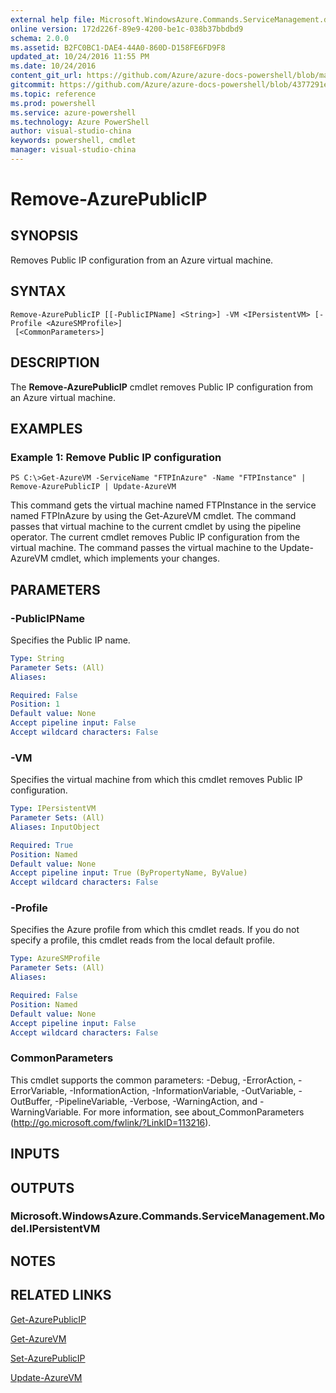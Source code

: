 ```yaml
---
external help file: Microsoft.WindowsAzure.Commands.ServiceManagement.dll-Help.xml
online version: 172d226f-89e9-4200-be1c-038b37bbdbd9
schema: 2.0.0
ms.assetid: B2FC0BC1-DAE4-44A0-860D-D158FE6FD9F8
updated_at: 10/24/2016 11:55 PM
ms.date: 10/24/2016
content_git_url: https://github.com/Azure/azure-docs-powershell/blob/master/azureps-cmdlets-docs/ServiceManagement/Azure.Service/v3.0.0/Remove-AzurePublicIP.md
gitcommit: https://github.com/Azure/azure-docs-powershell/blob/4377291ee360e58e2c1c5d644155daf6a0279055/azureps-cmdlets-docs/ServiceManagement/Azure.Service/v3.0.0/Remove-AzurePublicIP.md
ms.topic: reference
ms.prod: powershell
ms.service: azure-powershell
ms.technology: Azure PowerShell
author: visual-studio-china
keywords: powershell, cmdlet
manager: visual-studio-china
---
```


# Remove-AzurePublicIP

## SYNOPSIS
Removes Public IP configuration from an Azure virtual machine.

## SYNTAX

```
Remove-AzurePublicIP [[-PublicIPName] <String>] -VM <IPersistentVM> [-Profile <AzureSMProfile>]
 [<CommonParameters>]
```

## DESCRIPTION
The **Remove-AzurePublicIP** cmdlet removes Public IP configuration from an Azure virtual machine.

## EXAMPLES

### Example 1: Remove Public IP configuration
```
PS C:\>Get-AzureVM -ServiceName "FTPInAzure" -Name "FTPInstance" | Remove-AzurePublicIP | Update-AzureVM
```

This command gets the virtual machine named FTPInstance in the service named FTPInAzure by using the Get-AzureVM cmdlet.
The command passes that virtual machine to the current cmdlet by using the pipeline operator.
The current cmdlet removes Public IP configuration from the virtual machine.
The command passes the virtual machine to the Update-AzureVM cmdlet, which implements your changes.

## PARAMETERS

### -PublicIPName
Specifies the Public IP name.

```yaml
Type: String
Parameter Sets: (All)
Aliases: 

Required: False
Position: 1
Default value: None
Accept pipeline input: False
Accept wildcard characters: False
```

### -VM
Specifies the virtual machine from which this cmdlet removes Public IP configuration.

```yaml
Type: IPersistentVM
Parameter Sets: (All)
Aliases: InputObject

Required: True
Position: Named
Default value: None
Accept pipeline input: True (ByPropertyName, ByValue)
Accept wildcard characters: False
```

### -Profile
Specifies the Azure profile from which this cmdlet reads.
If you do not specify a profile, this cmdlet reads from the local default profile.

```yaml
Type: AzureSMProfile
Parameter Sets: (All)
Aliases: 

Required: False
Position: Named
Default value: None
Accept pipeline input: False
Accept wildcard characters: False
```

### CommonParameters
This cmdlet supports the common parameters: -Debug, -ErrorAction, -ErrorVariable, -InformationAction, -InformationVariable, -OutVariable, -OutBuffer, -PipelineVariable, -Verbose, -WarningAction, and -WarningVariable. For more information, see about_CommonParameters (http://go.microsoft.com/fwlink/?LinkID=113216).

## INPUTS

## OUTPUTS

### Microsoft.WindowsAzure.Commands.ServiceManagement.Model.IPersistentVM

## NOTES

## RELATED LINKS

[Get-AzurePublicIP](./Get-AzurePublicIP.md)

[Get-AzureVM](./Get-AzureVM.md)

[Set-AzurePublicIP](./Set-AzurePublicIP.md)

[Update-AzureVM](./Update-AzureVM.md)


